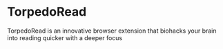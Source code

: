# TorpedoRead
TorpedoRead is an innovative browser extension that biohacks your brain into reading quicker with a deeper focus
